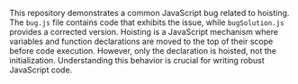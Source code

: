 This repository demonstrates a common JavaScript bug related to hoisting. The `bug.js` file contains code that exhibits the issue, while `bugSolution.js` provides a corrected version.  Hoisting is a JavaScript mechanism where variables and function declarations are moved to the top of their scope before code execution. However, only the declaration is hoisted, not the initialization.  Understanding this behavior is crucial for writing robust JavaScript code.